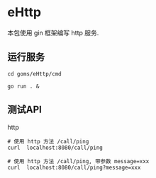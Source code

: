 # eHttp

本包使用 gin 框架编写 http 服务.

## 运行服务
```
cd goms/eHttp/cmd

go run . & 

```

## 测试API
http
```
# 使用 http 方法 /call/ping
curl  localhost:8080/call/ping

# 使用 http 方法 /call/ping, 带参数 message=xxx
curl  localhost:8080/call/ping?message=xxx
```